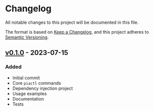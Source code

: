 # Changelog

All notable changes to this project will be documented in this file.

The format is based on [Keep a Changelog](https://keepachangelog.com/en/1.0.0/),
and this project adheres to [Semantic Versioning](https://semver.org/spec/v2.0.0.html).

## [v0.1.0] - 2023-07-15

### Added

- Initial commit
- Core `piactl` commands
- Dependency injection project
- Usage examples
- Documentation
- Tests

[v0.1.0]: https://github.com/cmpnnt/pia-sharp/compare/v0...v0.1.0
